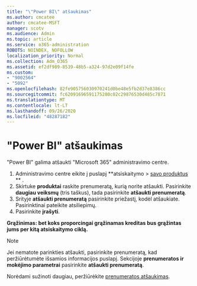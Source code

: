 ```yaml
---
title: "\"Power BI\" atšaukimas"
ms.author: cmcatee
author: cmcatee-MSFT
manager: scotv
ms.audience: Admin
ms.topic: article
ms.service: o365-administration
ROBOTS: NOINDEX, NOFOLLOW
localization_priority: Normal
ms.collection: Adm_O365
ms.assetid: ef2df989-8539-48b5-a324-97d2e09f14fe
ms.custom:
- "9002564"
- "5092"
ms.openlocfilehash: 82fe905756030970241d0be48e5fb2d37e8386cc
ms.sourcegitcommit: fc62091696591175280c02c29876530d485c7871
ms.translationtype: MT
ms.contentlocale: lt-LT
ms.lasthandoff: 09/26/2020
ms.locfileid: "48287182"
---
```

# <a name="cancel-power-bi"></a>"Power BI" atšaukimas

"Power BI" galima atšaukti "Microsoft 365" administravimo centre.

1. Administravimo centre eikite į puslapį **atsiskaitymo > [savo produktus](https://go.microsoft.com/fwlink/p/?linkid=842054) ** .
2. Skirtuke **produktai** raskite prenumeratą, kurią norite atšaukti. Pasirinkite **daugiau veiksmų** (tris taškus), tada pasirinkite **atšaukti prenumeratą**.
3. Srityje **atšaukti prenumeratą** pasirinkite priežastį, kodėl atšaukiate. Pasirinktinai pateikite atsiliepimų.
4. Pasirinkite **įrašyti**.

**Grąžinimas: bet koks proporcingai grąžinamas kreditas bus grąžintas jums per kitą atsiskaitymo ciklą.**

> [!NOTE]
> Jei nematote parinkties atšaukti, pasirinkite prenumeratą, kad peržiūrėtumėte išsamios informacijos puslapį. Sekcijoje **prenumeratos ir mokėjimo parametrai** pasirinkite **atšaukti prenumeratą**.

Norėdami sužinoti daugiau, peržiūrėkite [prenumeratos atšaukimas](https://docs.microsoft.com/microsoft-365/commerce/subscriptions/cancel-your-subscription).